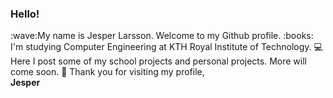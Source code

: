 <h3> Hello!</h3>
:wave:My name is Jesper Larsson. Welcome to my Github profile.
:books:
I'm studying Computer Engineering at KTH Royal Institute of Technology.
💻
Here I post some of my school projects and personal projects. More will come soon.
🙏
Thank you for visiting my profile,
</br>
<b>Jesper</b>
